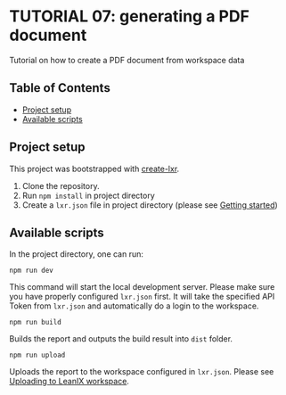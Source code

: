 # TUTORIAL 07: generating a PDF document

Tutorial on how to create a PDF document from workspace data

## Table of Contents

- [Project setup](#project-setup)
- [Available scripts](#available-scripts)

## Project setup

This project was bootstrapped with [create-lxr](https://github.com/fazendadosoftware/leanix/tree/master/packages/create-lxr).

1. Clone the repository.
1. Run `npm install` in project directory
1. Create a `lxr.json` file in project directory (please see [Getting started](https://github.com/leanix/leanix-reporting-cli#getting-started))

## Available scripts

In the project directory, one can run:

`npm run dev`

This command will start the local development server. Please make sure you have properly configured `lxr.json` first.
It will take the specified API Token from `lxr.json` and automatically do a login to the workspace.

`npm run build`

Builds the report and outputs the build result into `dist` folder.


`npm run upload`

Uploads the report to the workspace configured in `lxr.json`.
Please see [Uploading to LeanIX workspace](https://github.com/leanix/leanix-reporting-cli#uploading-to-leanix-workspace).